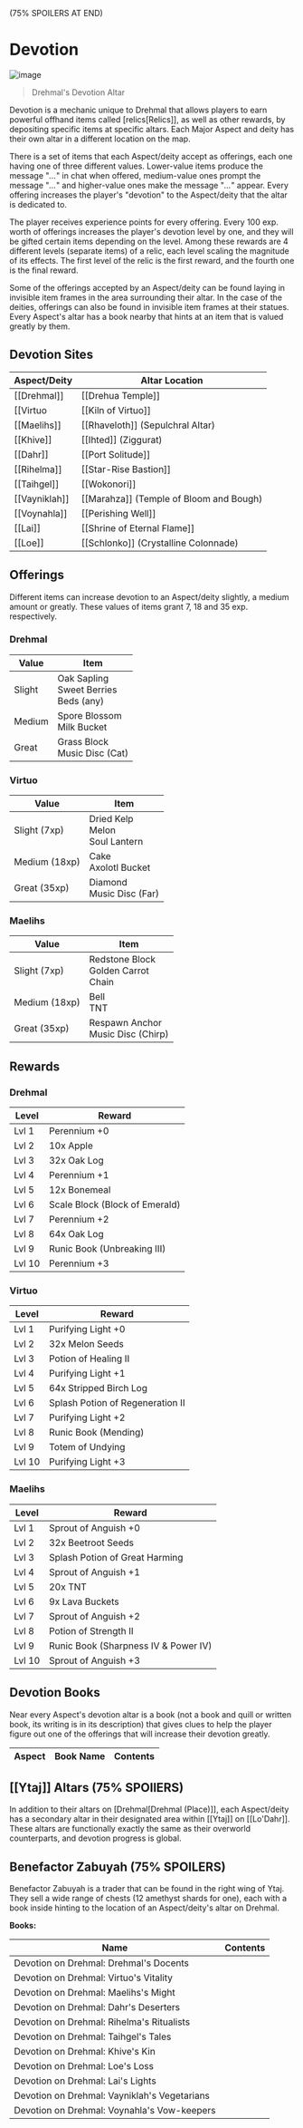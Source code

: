 (75% SPOILERS AT END)

# Devotion

![image](https://github.com/user-attachments/assets/4bc10f55-95e9-41bd-bc61-f9847471725f)
> Drehmal's Devotion Altar

Devotion is a mechanic unique to Drehmal that allows players to earn powerful offhand items called [relics[Relics]], as well as other rewards, by depositing specific items at specific altars. Each Major Aspect and deity has their own altar in a different location on the map.

There is a set of items that each Aspect/deity accept as offerings, each one having one of three different values. Lower-value items produce the message "*...*" in chat when offered, medium-value ones prompt the message "*...*" and higher-value ones make the message "*...*" appear. Every offering increases the player's "devotion" to the Aspect/deity that the altar is dedicated to.

The player receives experience points for every offering. Every 100 exp. worth of offerings increases the player's devotion level by one, and they will be gifted certain items depending on the level. Among these rewards are 4 different levels (separate items) of a relic, each level scaling the magnitude of its effects. The first level of the relic is the first reward, and the fourth one is the final reward. 

Some of the offerings accepted by an Aspect/deity can be found laying in invisible item frames in the area surrounding their altar. In the case of the deities, offerings can also be found in invisible item frames at their statues. Every Aspect's altar has a book nearby that hints at an item that is valued greatly
by them.

## Devotion Sites

| Aspect/Deity | Altar Location |
|-|-|
| [[Drehmal]] | [[Drehua Temple]] |
| [[Virtuo | [[Kiln of Virtuo]] |
| [[Maelihs]] | [[Rhaveloth]] (Sepulchral Altar) |
| [[Khive]] | [[Ihted]] (Ziggurat) |
| [[Dahr]] | [[Port Solitude]] |
| [[Rihelma]] | [[Star-Rise Bastion]] |
| [[Taihgel]] | [[Wokonori]] |
| [[Vayniklah]] | [[Marahza]] (Temple of Bloom and Bough) |
| [[Voynahla]] | [[Perishing Well]] |
| [[Lai]] | [[Shrine of Eternal Flame]] |`
| [[Loe]] | [[Schlonko]] (Crystalline Colonnade) |

## Offerings

Different items can increase devotion to an Aspect/deity slightly, a medium amount or greatly. These values of items grant 7, 18 and 35 exp. respectively.

### Drehmal

| Value          | Item                                         |
| -------------- | -------------------------------------------- |
| Slight         | Oak Sapling <br>Sweet Berries <br>Beds (any) |
| Medium         | Spore Blossom <br>Milk Bucket                |
| Great          | Grass Block <br>Music Disc (Cat)             |

### Virtuo

| Value          | Item                                  |
| -------------- | ------------------------------------- |
| Slight (7xp)   | Dried Kelp <br>Melon <br>Soul Lantern |
| Medium (18xp)  | Cake <br>Axolotl Bucket               |
| Great (35xp)   | Diamond <br>Music Disc (Far)          |

### Maelihs

| Value          | Item                                             |
| -------------- | ------------------------------------------------ |
| Slight (7xp)   | Redstone Block <br>Golden Carrot <br>Chain       |
| Medium (18xp)  | Bell <br>TNT                                     |
| Great (35xp)   | Respawn Anchor <br>Music Disc (Chirp)            |

## Rewards

### Drehmal

| Level  | Reward                         |
| ------ | ------------------------------ |
| Lvl 1  | Perennium +0               |
| Lvl 2  | 10x Apple                      |
| Lvl 3  | 32x Oak Log                    |
| Lvl 4  | Perennium +1               |
| Lvl 5  | 12x Bonemeal                   |
| Lvl 6  | Scale Block (Block of Emerald) |
| Lvl 7  | Perennium +2               |
| Lvl 8  | 64x Oak Log                    |
| Lvl 9  | Runic Book (Unbreaking III)    |
| Lvl 10 | Perennium +3               |

### Virtuo

| Level  | Reward                           |
| ------ | -------------------------------- |
| Lvl 1  | Purifying Light +0           |
| Lvl 2  | 32x Melon Seeds                  |
| Lvl 3  | Potion of Healing II             |
| Lvl 4  | Purifying Light +1           |
| Lvl 5  | 64x Stripped Birch Log           |
| Lvl 6  | Splash Potion of Regeneration II |
| Lvl 7  | Purifying Light +2           |
| Lvl 8  | Runic Book (Mending)             |
| Lvl 9  | Totem of Undying                 |
| Lvl 10 | Purifying Light +3           |

### Maelihs

| Level  | Reward                               |
| ------ | ------------------------------------ |
| Lvl 1  | Sprout of Anguish +0             |
| Lvl 2  | 32x Beetroot Seeds                   |
| Lvl 3  | Splash Potion of Great Harming       |
| Lvl 4  | Sprout of Anguish +1             |
| Lvl 5  | 20x TNT                              |
| Lvl 6  | 9x Lava Buckets                      |
| Lvl 7  | Sprout of Anguish +2             |
| Lvl 8  | Potion of Strength II                |
| Lvl 9  | Runic Book (Sharpness IV & Power IV) |
| Lvl 10 | Sprout of Anguish +3             |

## Devotion Books

Near every Aspect's devotion altar is a book (not a book and quill or written book, its writing is in its description) that gives clues to help the player figure out one of the offerings that will increase their devotion greatly.

| Aspect | Book Name | Contents |
|-|-|-|

## [[Ytaj]] Altars (75% SPOIlERS)

In addition to their altars on [Drehmal[Drehmal (Place)]], each Aspect/deity has a secondary altar in their designated area within [[Ytaj]] on [[Lo'Dahr]]. These altars are functionally exactly the same as their overworld counterparts, and devotion progress is global.

## Benefactor Zabuyah (75% SPOILERS)

Benefactor Zabuyah is a trader that can be found in the right wing of Ytaj. They sell a wide range of chests (12 amethyst shards for one), each with a book inside hinting to the location of an Aspect/deity's altar on Drehmal.

**Books:**

| Name | Contents |
|-|-|
| Devotion on Drehmal: Drehmal's Docents | |
| Devotion on Drehmal: Virtuo's Vitality | |
| Devotion on Drehmal: Maelihs's Might | |
| Devotion on Drehmal: Dahr's Deserters | |
| Devotion on Drehmal: Rihelma's Ritualists | |
| Devotion on Drehmal: Taihgel's Tales | |
| Devotion on Drehmal: Khive's Kin | |\
| Devotion on Drehmal: Loe's Loss | |
| Devotion on Drehmal: Lai's Lights | |
| Devotion on Drehmal: Vayniklah's Vegetarians | |
| Devotion on Drehmal: Voynahla's Vow-keepers | |
